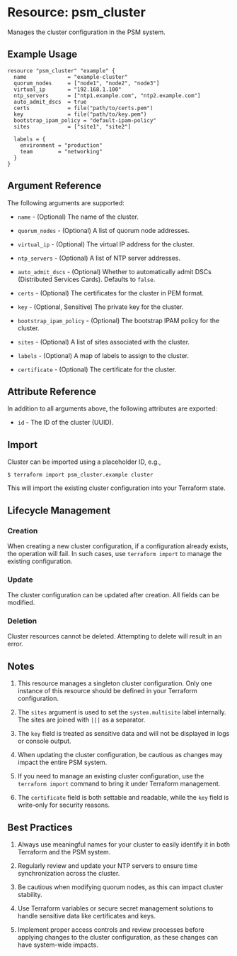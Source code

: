 # Resource: psm_cluster

Manages the cluster configuration in the PSM system.

## Example Usage

```hcl
resource "psm_cluster" "example" {
  name             = "example-cluster"
  quorum_nodes     = ["node1", "node2", "node3"]
  virtual_ip       = "192.168.1.100"
  ntp_servers      = ["ntp1.example.com", "ntp2.example.com"]
  auto_admit_dscs  = true
  certs            = file("path/to/certs.pem")
  key              = file("path/to/key.pem")
  bootstrap_ipam_policy = "default-ipam-policy"
  sites            = ["site1", "site2"]
  
  labels = {
    environment = "production"
    team        = "networking"
  }
}
```

## Argument Reference

The following arguments are supported:

* `name` - (Optional) The name of the cluster.

* `quorum_nodes` - (Optional) A list of quorum node addresses.

* `virtual_ip` - (Optional) The virtual IP address for the cluster.

* `ntp_servers` - (Optional) A list of NTP server addresses.

* `auto_admit_dscs` - (Optional) Whether to automatically admit DSCs (Distributed Services Cards). Defaults to `false`.

* `certs` - (Optional) The certificates for the cluster in PEM format.

* `key` - (Optional, Sensitive) The private key for the cluster.

* `bootstrap_ipam_policy` - (Optional) The bootstrap IPAM policy for the cluster.

* `sites` - (Optional) A list of sites associated with the cluster.

* `labels` - (Optional) A map of labels to assign to the cluster.

* `certificate` - (Optional) The certificate for the cluster.

## Attribute Reference

In addition to all arguments above, the following attributes are exported:

* `id` - The ID of the cluster (UUID).

## Import

Cluster can be imported using a placeholder ID, e.g.,

```
$ terraform import psm_cluster.example cluster
```

This will import the existing cluster configuration into your Terraform state.

## Lifecycle Management

### Creation

When creating a new cluster configuration, if a configuration already exists, the operation will fail. In such cases, use `terraform import` to manage the existing configuration.

### Update

The cluster configuration can be updated after creation. All fields can be modified.

### Deletion

Cluster resources cannot be deleted. Attempting to delete will result in an error.

## Notes

1. This resource manages a singleton cluster configuration. Only one instance of this resource should be defined in your Terraform configuration.

2. The `sites` argument is used to set the `system.multisite` label internally. The sites are joined with `|||` as a separator.

3. The `key` field is treated as sensitive data and will not be displayed in logs or console output.

4. When updating the cluster configuration, be cautious as changes may impact the entire PSM system.

5. If you need to manage an existing cluster configuration, use the `terraform import` command to bring it under Terraform management.

6. The `certificate` field is both settable and readable, while the `key` field is write-only for security reasons.

## Best Practices

1. Always use meaningful names for your cluster to easily identify it in both Terraform and the PSM system.

2. Regularly review and update your NTP servers to ensure time synchronization across the cluster.

3. Be cautious when modifying quorum nodes, as this can impact cluster stability.

4. Use Terraform variables or secure secret management solutions to handle sensitive data like certificates and keys.

5. Implement proper access controls and review processes before applying changes to the cluster configuration, as these changes can have system-wide impacts.